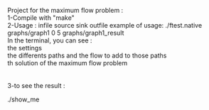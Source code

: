 Project for the maximum flow problem :
<br/>
1-Compile with "make"
<br/>
2-Usage : infile source sink outfile 
example of usage: ./ftest.native graphs/graph1 0 5 graphs/graph1_result
<br/>
In the terminal, you can see :  <br/>
    the settings <br/>
    the differents paths and the flow to add to those paths<br/>
    th solution of the maximum flow problem<br/>
<br/><br/>
3-to see the result :  

./show_me 



